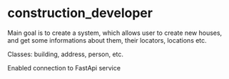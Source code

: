 # construction_developer
Main goal is to create a system, which allows user to create new houses, and get some informations about them, their locators, locations etc.

Classes: building, address, person, etc. 

Enabled connection to FastApi service

